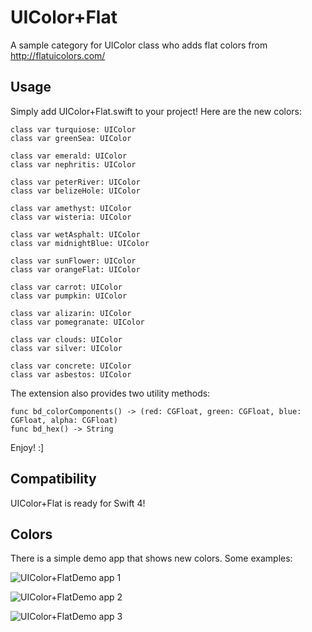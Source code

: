 # UIColor+Flat

A sample category for UIColor class who adds flat colors from http://flatuicolors.com/

## Usage

Simply add UIColor+Flat.swift to your project!
Here are the new colors:

	class var turquiose: UIColor
	class var greenSea: UIColor

	class var emerald: UIColor
	class var nephritis: UIColor

	class var peterRiver: UIColor
	class var belizeHole: UIColor

	class var amethyst: UIColor
	class var wisteria: UIColor

	class var wetAsphalt: UIColor
	class var midnightBlue: UIColor

	class var sunFlower: UIColor
	class var orangeFlat: UIColor

	class var carrot: UIColor
	class var pumpkin: UIColor

	class var alizarin: UIColor
	class var pomegranate: UIColor

	class var clouds: UIColor
	class var silver: UIColor

	class var concrete: UIColor
	class var asbestos: UIColor

The extension also provides two utility methods:

	func bd_colorComponents() -> (red: CGFloat, green: CGFloat, blue: CGFloat, alpha: CGFloat)
	func bd_hex() -> String

Enjoy! :]

## Compatibility

UIColor+Flat is ready for Swift 4!

## Colors

There is a simple demo app that shows new colors. Some examples:

![UIColor+FlatDemo app 1](http://www.bubidevs.net/uploads/github/images/uicolor-flat/screen001.png "Screen 1")

![UIColor+FlatDemo app 2](http://www.bubidevs.net/uploads/github/images/uicolor-flat/screen002.png "Screen 2")

![UIColor+FlatDemo app 3](http://www.bubidevs.net/uploads/github/images/uicolor-flat/screen003.png "Screen 3")